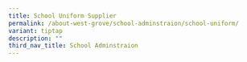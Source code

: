```yaml
---
title: School Uniform Supplier
permalink: /about-west-grove/school-adminstraion/school-uniform/
variant: tiptap
description: ""
third_nav_title: School Adminstraion
---
```

